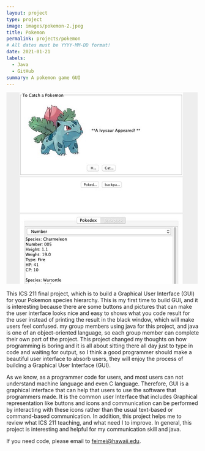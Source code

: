 ```yaml
---
layout: project
type: project
image: images/pokemon-2.jpeg
title: Pokemon
permalink: projects/pokemon
# All dates must be YYYY-MM-DD format!
date: 2021-01-21
labels:
  - Java
  - GitHub
summary: A pokemon game GUI
---
```


<img class="ui medium right floated rounded image" src="../images/pokemon1.jpg">

This ICS 211 final project, which is to build a Graphical User Interface (GUI) for your Pokemon species hierarchy. This is my first time to build GUI, and it is interesting because there are some buttons and pictures that can make the user interface looks nice and easy to shows what you code result for the user instead of printing the result in the black window, which will make users feel confused. my group members using java for this project, and java is one of an object-oriented language, so each group member can complete their own part of the project. This project changed my thoughts on how programming is boring and it is all about sitting there all day just to type in code and waiting for output, so I think a good programmer should make a beautiful user interface to absorb users, they will enjoy the process of building a Graphical User Interface (GUI).

As we know, as a programmer code for users,  and most users can not understand machine language and even C language. Therefore, GUI is a graphical interface that can help that users to use the software that programmers made.  It is the common user Interface that includes Graphical representation like buttons and icons and communication can be performed by interacting with these icons rather than the usual text-based or command-based communication. In addition, this project helps me to review what ICS 211 teaching, and what need I to improve. In general, this project is interesting and helpful for my communication skill and java.
 
If you need code, please email to [feimei@hawaii.edu](feimei@hawaii.edu).
